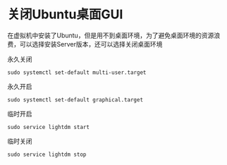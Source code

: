 # 关闭Ubuntu桌面GUI

在虚拟机中安装了Ubuntu，但是用不到桌面环境，为了避免桌面环境的资源浪费，可以选择安装Server版本，还可以选择关闭桌面环境

永久关闭
```
sudo systemctl set-default multi-user.target
```

永久开启
```
sudo systemctl set-default graphical.target
```

临时开启
```
sudo service lightdm start
```

临时关闭
```
sudo service lightdm stop
```

